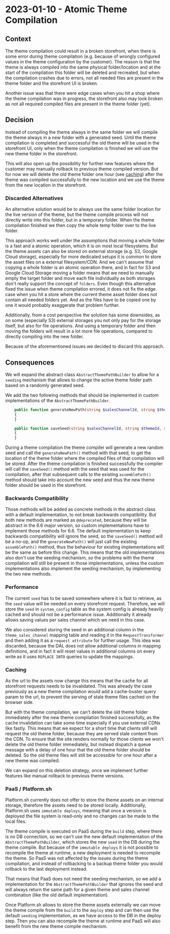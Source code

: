# 2023-01-10 - Atomic Theme Compilation

## Context

The theme compilation could result in a broken storefront, when there is some error during theme compilation (e.g. because of wrongly configured values in the theme configuration by the customer).
The reason is that the theme is always compiled into the same physical folder/location and at the start of the compilation this folder will be deleted and recreated, but when the compilation crashes due to errors, not all needed files are present in the theme folder and the storefront UI is broken.

Another issue was that there were edge cases when you hit a shop where the theme compilation was in progress, the storefront also may look broken as not all required compiled files are present in the theme folder (yet).

## Decision

Instead of compiling the theme always in the same folder we will compile the theme always in a new folder with a generated seed.
Until the theme compilation is completed and successful the old theme will be used in the storefront UI, only when the theme compilation is finished we will use the new theme folder in the storefront.

This will also open up the possibility for further new features where the customer may manually rollback to previous theme compiled version.
But for now we will delete the old theme folder one hour (see [caching](#caching)) after the theme was compiled successfully to the new location and we use the theme from the new location in the storefront.

### Discarded Alternatives

An alternative solution would be to always use the same folder location for the live version of the theme, but the theme compile process will not directly write into this folder, but in a temporary folder.
When the theme compilation finished we then copy the whole temp folder over to the live folder.

This approach works well under the assumptions that moving a whole folder is a fast and a atomic operation, which it is on most local filesystems.
But the theme assets can also be stored on external storage (e.g. S3, Google Cloud storage), especially for more dedicated setups it is common to store the asset files on a external filesystem/CDN.
And we can't assume that copying a whole folder is an atomic operation there, and in fact for S3 and Google Cloud Storage moving a folder means that we need to manually empty the target folder and move each file individually as both storages don't really support the concept of `folders`.
Even though this alternative fixed the issue when theme compilation errored, it does not fix the edge case when you hit a store where the current theme asset folder does not contain all needed folders yet. And as the files have to be copied one by one it would probably exaggerate that problem further.

Additionally, from a cost perspective the solution has some downsides, as on some (especially S3) external storages you not only pay for the storage itself, but also for file operations.
And using a temporary folder and then moving the folders will result in a lot more file operations, compared to directly compiling into the new folder.

Because of the aforementioned issues we decided to discard this approach.

## Consequences

We will expand the abstract class `AbstractThemePathBuilder` to allow for a `seeding` mechanism that allows to change the active theme folder path based on a randomly generated seed.

We add the two following methods that should be implemented in custom implementations of the `AbstractThemePathBuilder`.
```php
    public function generateNewPath(string $salesChannelId, string $themeId, string $seed): string
    {
    }

    public function saveSeed(string $salesChannelId, string $themeId, string $seed): void
    {
    }
```

During a theme compilation the theme compiler will generate a new random seed and call the `generateNewPath()` method with that seed, to get the location of the theme folder where the compiled files of that compilation will be stored.
After the theme compilation is finished successfully the compiler will call the `saveSeed()` method with the seed that was used for the compilation, after that subsequent calls to the existing `assemblePath()` method should take into account the new seed and thus the new theme folder should be used in the storefront.

### Backwards Compatibility

Those methods will be added as concrete methods in the abstract class with a default implementation, to not break backwards compatibility.
But both new methods are marked as `@deprecated`, because they will be abstract in the 6.6 major version, so custom implementations have to implement those methods for 6.6.
The default implementation to keep backwards compatibility will ignore the seed, so the `saveSeed()` method will be a no-op, and the `generateNewPath()` will just call the existing `assemblePath()` method, thus the behaviour for existing implementations will be the same as before this change.
This means that the old implementations also don't use the seeding mechanism, so the problems with the theme compilation will still be present in those implementations, unless the custom implementations also implement the seeding mechanism, by implementing the two new methods.

### Performance

The current `seed` has to be saved somewhere where it is fast to retrieve, as the `seed` value will be needed on every storefront request.
Therefore, we will store the `seed` in `system_config` table as the system config is already heavily cached and should not be a performance issue. Additionally it already allows saving values per sales channel which we need in this case.

We also considered storing the seed in an additional column in the `theme_sales_channel` mapping table and reading it in the `RequestTransformer` and then adding it as a `request attribute` for further usage.
This idea was discarded, because the DAL does not allow additional columns in mapping definitions, and in fact it will reset values in additional columns on every write as it uses `REPLACE INTO` queries to update the mappings.

### Caching

As the url to the assets now change this means that the cache for all storefront requests needs to be invalidated.
This was already the case previously as a new theme compilation would add a cache-buster query param to the url, to prevent the serving of stale theme files cached on the browser side.

But with the theme compilation, we can't delete the old theme folder immediately after the new theme compilation finished successfully, as the cache invalidation can take some time especially if you use external CDNs like fastly.
This means that we expect for a short time that clients still will request the old theme folder, because they are served stale content from the CDN.
To ensure that the site renders normally for those clients we won't delete the old theme folder immediately, but instead dispatch a queue message with a delay of one hour that the old theme folder should be deleted.
So the old theme files will still be accessible for one hour after a new theme was compiled.

We can expand on this deletion strategy, once we implement further features like manual rollback to previous theme versions.

### PaaS / Platform.sh

Platform.sh currently does not offer to store the theme assets on an internal storage, therefore the assets need to be stored locally.
Additionally, Platform.sh uses `immutable deploys`, meaning that once a version is deployed the file system is read-only and no changes can be made to the local files.

The theme compile is executed on PaaS during the `build` step, where there is no DB connection, so we can't use the new default implementation of the `AbstractThemePathBuilder`, which stores the new `seed` in the DB during the theme compile.
But because of the `immutable deploys` it is not possible to recompile the theme at runtime, a new deployment is needed to recompile the theme.
So PaaS was not affected by the issues during the theme compilation, and instead of rollbacking to a backup theme folder you would rollback to the last deployment instead.

That means that PaaS does not need the seeding mechanism, so we add a implementation for the `AbstractThemePathBuilder` that ignores the seed and will always return the same path for a given theme and sales channel combination (like the old default implementation).

Once Platform.sh allows to store the theme assets externally we can move the theme compile from the `build` to the `deploy` step and can then use the default `seeding` implementation, as we have access to the DB in the deploy step.
Then you can also recompile the theme at runtime and PaaS will also benefit from the new theme compile mechanism.
